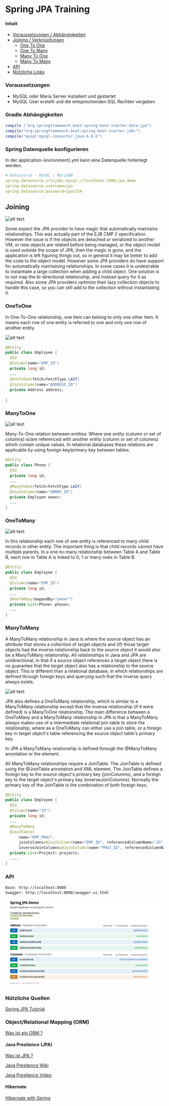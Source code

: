 # Spring JPA Training

#### Inhalt

* [Voraussetzungen / Abhängigkeiten](#voraussetzungen)
* [Joining / Verknüpfungen](#joining)
  * [One To One](#onetoone)
  * [One To Many](#onetomany)
  * [Many To One](#manytoone)
  * [Many To Many](#manytomany)
* [API](#api)
* [Nützliche Links](#n%C3%BCtzliche-quellen)

### Voraussetzungen

* MySQL oder Maria Server installiert und gestartet
* MySQL User erstellt und die entsprechenden SQL Rechten vergeben

### Gradle Abhängigkeiten

```java
compile ("org.springframework.boot:spring-boot-starter-data-jpa")
compile("org.springframework.boot:spring-boot-starter-jdbc")
compile("mysql:mysql-connector-java:6.0.6")
```

### Spring Datenquelle konfigurieren

In der application-{evironment}.yml kann eine Datenquelle hinterlegt werden. 

```yaml
# Datasource - MySQL | MariaDB
spring.datasource.url=jdbc:mysql://localhost:3306/jpa_demo
spring.datasource.username=jpa
spring.datasource.password=jpa1234
```


## Joining

![alt text](http://bailiwick.io/content/images/2015/07/SQL_Join_Types-1.png)

Some expect the JPA provider to have magic that automatically maintains relationships. This was actually part of the EJB CMP 2 specification. However the issue is if the objects are detached or serialized to another VM, or new objects are related before being managed, or the object model is used outside the scope of JPA, then the magic is gone, and the application is left figuring things out, so in general it may be better to add the code to the object model. However some JPA providers do have support for automatically maintaining relationships.
In some cases it is undesirable to instantiate a large collection when adding a child object. One solution is to not map the bi-directional relationship, and instead query for it as required. Also some JPA providers optimize their lazy collection objects to handle this case, so you can still add to the collection without instantiating it.

### OneToOne

In One-To-One relationship, one item can belong to only one other item. It means each row of one entity is referred to one and only one row of another entity.

![alt text](https://upload.wikimedia.org/wikipedia/commons/2/25/ObjectRelational-OneToOne.jpg)

```java
@Entity
public class Employee {
  @Id
  @Column(name="EMP_ID")
  private long id;
  ...
  @OneToOne(fetch=FetchType.LAZY)
  @JoinColumn(name="ADDRESS_ID")
  private Address address;
  
}
```
### ManyToOne

![alt text](https://upload.wikimedia.org/wikipedia/commons/7/7e/ObjectRelational-ManyToOne2.jpg)

Many-To-One relation between entities: Where one entity (column or set of columns) is/are referenced with another entity (column or set of columns) which contain unique values. In relational databases these relations are applicable by using foreign key/primary key between tables.

```java
@Entity
public class Phone {
  @Id
  private long id;
  ...
  @ManyToOne(fetch=FetchType.LAZY)
  @JoinColumn(name="OWNER_ID")
  private Employee owner;
  ...
}
```

### OneToMany

![alt text](https://upload.wikimedia.org/wikipedia/commons/7/7e/ObjectRelational-ManyToOne2.jpg)

In this relationship each row of one entity is referenced to many child records in other entity. The important thing is that child records cannot have multiple parents. In a one-to-many relationship between Table A and Table B, each row in Table A is linked to 0, 1 or many rows in Table B.

```java
@Entity
public class Employee {
  @Id
  @Column(name="EMP_ID")
  private long id;
  ...
  @OneToMany(mappedBy="owner")
  private List<Phone> phones;
  ...
}
```

### ManyToMany

A ManyToMany relationship in Java is where the source object has an attribute that stores a collection of target objects and (if) those target objects had the inverse relationship back to the source object it would also be a ManyToMany relationship. All relationships in Java and JPA are unidirectional, in that if a source object references a target object there is no guarantee that the target object also has a relationship to the source object. This is different than a relational database, in which relationships are defined through foreign keys and querying such that the inverse query always exists.

![alt text](https://www.tutorialspoint.com/jpa/images/many_to_many_relation.png)


JPA also defines a OneToMany relationship, which is similar to a ManyToMany relationship except that the inverse relationship (if it were defined) is a ManyToOne relationship. The main difference between a OneToMany and a ManyToMany relationship in JPA is that a ManyToMany always makes use of a intermediate relational join table to store the relationship, where as a OneToMany can either use a join table, or a foreign key in target object's table referencing the source object table's primary key.

In JPA a ManyToMany relationship is defined through the @ManyToMany annotation or the <many-to-many> element.

All ManyToMany relationships require a JoinTable. The JoinTable is defined using the @JoinTable annotation and <join-table> XML element. The JoinTable defines a foreign key to the source object's primary key (joinColumns), and a foreign key to the target object's primary key (inverseJoinColumns). Normally the primary key of the JoinTable is the combination of both foreign keys.

```java
@Entity
public class Employee {
  @Id
  @Column(name="ID")
  private long id;
  ...
  @ManyToMany
  @JoinTable(
      name="EMP_PROJ",
      joinColumns=@JoinColumn(name="EMP_ID", referencedColumnName="ID"),
      inverseJoinColumns=@JoinColumn(name="PROJ_ID", referencedColumnName="ID"))
  private List<Project> projects;
  .....
}
```

### API

```
Base: http://localhost:8080
Swagger: http://localhost:8080/swagger-ui.html
```

![alt text](demo-swagger.png)


### Nützliche Quellen

[Spring JPA Tutorial](https://spring.io/guides/gs/accessing-data-jpa/)


### Object/Relational Mapping (ORM)
[Was ist ein ORM ?](http://hibernate.org/orm/what-is-an-orm/)


#### Java Presitence (JPA)

[Was ist JPA ?](https://en.wikibooks.org/wiki/Java_Persistence/What_is_JPA%3F)

[Java Presitence Wiki](https://en.wikibooks.org/wiki/Java_Persistence) 

[Java Presitence Video](https://www.youtube.com/watch?v=gFhvihX0Pis)

#### Hibernate

[Hibernate with Spring](https://www.youtube.com/watch?v=0lqlg5tnDag)
